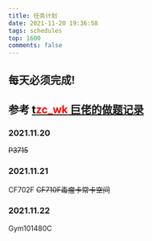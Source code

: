 ```yaml
---
title: 任务计划
date: 2021-11-20 19:36:58
tags: schedules
top: 1600
comments: false
---
```


## 每天必须完成!

## 参考 [<font color=black>t</font><font color=red>zc_wk</font> 巨佬的做题记录](https://www.cnblogs.com/ET2006/p/rwjh.html)

### 2021.11.20
~~P3715~~
### 2021.11.21
CF702F ~~CF710F毒瘤卡常卡空间~~
### 2021.11.22
Gym101480C